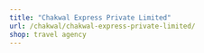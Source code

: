 ```yaml
---
title: "Chakwal Express Private Limited"
url: /chakwal/chakwal-express-private-limited/
shop: travel agency
---
```


